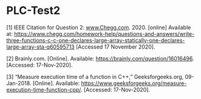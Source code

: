 # PLC-Test2
[1] IEEE Citation for Question 2:
www.Chegg.com. 2020. [online] Available at: <https://www.chegg.com/homework-help/questions-and-answers/write-three-functions-c-c-one-declares-large-array-statically-one-declares-large-array-sta-q60595713> [Accessed 17 November 2020].

[2]	Brainly.com. [Online]. Available: https://brainly.com/question/16016496. [Accessed: 17-Nov-2020].

[3]	“Measure execution time of a function in C++,” Geeksforgeeks.org, 09-Jan-2018. [Online]. Available: https://www.geeksforgeeks.org/measure-execution-time-function-cpp/. [Accessed: 17-Nov-2020].
